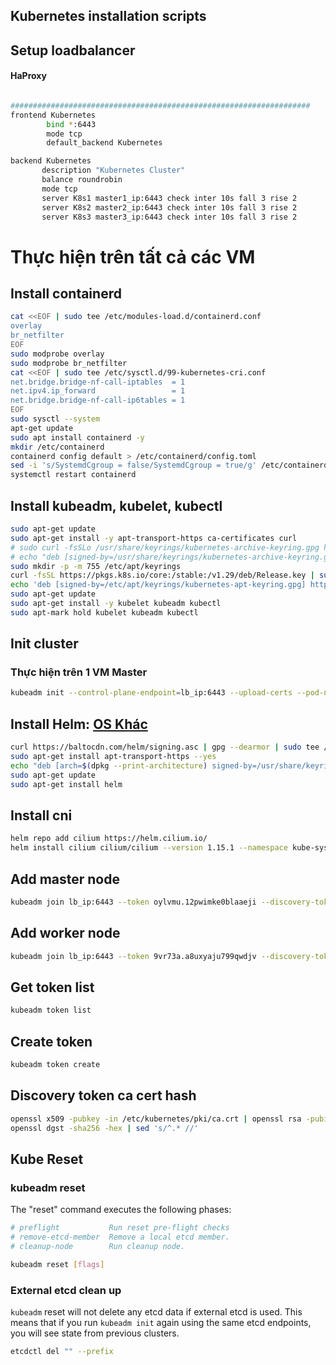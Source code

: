 ## Kubernetes installation scripts

## Setup loadbalancer
#### HaProxy
```bash

###################################################################
frontend Kubernetes
        bind *:6443
        mode tcp
        default_backend Kubernetes

backend Kubernetes
       description "Kubernetes Cluster"
       balance roundrobin
       mode tcp
       server K8s1 master1_ip:6443 check inter 10s fall 3 rise 2
       server K8s2 master2_ip:6443 check inter 10s fall 3 rise 2
       server K8s3 master3_ip:6443 check inter 10s fall 3 rise 2

```

# **Thực hiện trên tất cả các VM**
## Install containerd

```bash
cat <<EOF | sudo tee /etc/modules-load.d/containerd.conf
overlay
br_netfilter
EOF
sudo modprobe overlay
sudo modprobe br_netfilter
cat <<EOF | sudo tee /etc/sysctl.d/99-kubernetes-cri.conf
net.bridge.bridge-nf-call-iptables  = 1
net.ipv4.ip_forward                 = 1
net.bridge.bridge-nf-call-ip6tables = 1
EOF
sudo sysctl --system
apt-get update
sudo apt install containerd -y
mkdir /etc/containerd
containerd config default > /etc/containerd/config.toml
sed -i 's/SystemdCgroup = false/SystemdCgroup = true/g' /etc/containerd/config.toml
systemctl restart containerd
```

## Install kubeadm, kubelet, kubectl

```bash
sudo apt-get update
sudo apt-get install -y apt-transport-https ca-certificates curl
# sudo curl -fsSLo /usr/share/keyrings/kubernetes-archive-keyring.gpg https://packages.cloud.google.com/apt/doc/apt-key.gpg
# echo "deb [signed-by=/usr/share/keyrings/kubernetes-archive-keyring.gpg] https://apt.kubernetes.io/ kubernetes-xenial main" | sudo tee /etc/apt/sources.list.d/kubernetes.list
sudo mkdir -p -m 755 /etc/apt/keyrings
curl -fsSL https://pkgs.k8s.io/core:/stable:/v1.29/deb/Release.key | sudo gpg --dearmor -o /etc/apt/keyrings/kubernetes-apt-keyring.gpg
echo 'deb [signed-by=/etc/apt/keyrings/kubernetes-apt-keyring.gpg] https://pkgs.k8s.io/core:/stable:/v1.29/deb/ /' | sudo tee /etc/apt/sources.list.d/kubernetes.list
sudo apt-get update
sudo apt-get install -y kubelet kubeadm kubectl
sudo apt-mark hold kubelet kubeadm kubectl
```

## Init cluster
### Thực hiện trên 1 VM Master
```bash
kubeadm init --control-plane-endpoint=lb_ip:6443 --upload-certs --pod-network-cidr=10.0.0.0/8
```

## Install Helm: [OS Khác](https://helm.sh/docs/intro/install/)
```bash
curl https://baltocdn.com/helm/signing.asc | gpg --dearmor | sudo tee /usr/share/keyrings/helm.gpg > /dev/null
sudo apt-get install apt-transport-https --yes
echo "deb [arch=$(dpkg --print-architecture) signed-by=/usr/share/keyrings/helm.gpg] https://baltocdn.com/helm/stable/debian/ all main" | sudo tee /etc/apt/sources.list.d/helm-stable-debian.list
sudo apt-get update
sudo apt-get install helm
```

## Install cni
```bash
helm repo add cilium https://helm.cilium.io/
helm install cilium cilium/cilium --version 1.15.1 --namespace kube-system
```

## Add master node
```bash
kubeadm join lb_ip:6443 --token oylvmu.12pwimke0blaaeji --discovery-token-ca-cert-hash sha256:303a791ef0bdaeb3a3b54ca80f8f4831dff6d0bb1c43c664d9102c9ec569ef61 --control-plane --certificate-key 3b4da12cd25d1c1e7a47abcb908c73405c4abd5e542f99692d8f1b9d368d307a
```

## Add worker node
```bash
kubeadm join lb_ip:6443 --token 9vr73a.a8uxyaju799qwdjv --discovery-token-ca-cert-hash sha256:7c2e69131a36ae2a042a339b33381c6d0d43887e2de83720eff5359e26aec866
```

## Get token list
```bash
kubeadm token list
```

## Create token
```bash
kubeadm token create
```

## Discovery token ca cert hash
```bash
openssl x509 -pubkey -in /etc/kubernetes/pki/ca.crt | openssl rsa -pubin -outform der 2>/dev/null | \
openssl dgst -sha256 -hex | sed 's/^.* //'
```

## Kube Reset

### kubeadm reset
The "reset" command executes the following phases:
```bash
# preflight           Run reset pre-flight checks
# remove-etcd-member  Remove a local etcd member.
# cleanup-node        Run cleanup node.

kubeadm reset [flags]

```

### External etcd clean up
`kubeadm` reset will not delete any etcd data if external etcd is used. This means that if you run `kubeadm init` again using the same etcd endpoints, you will see state from previous clusters.

```bash
etcdctl del "" --prefix
```